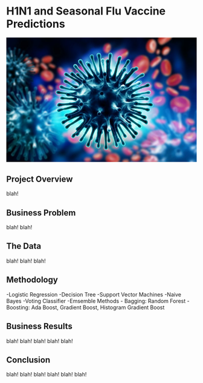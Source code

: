 # H1N1 and Seasonal Flu Vaccine Predictions
![fluvirus](https://github.com/AbsIbs/H1N1_flu_vaccine_project/blob/main/images/flu1.jpeg)

## Project Overview

blah! 

## Business Problem

blah! blah! 

## The Data

blah! blah! blah! 

## Methodology 
  -Logistic Regression
  -Decision Tree
  -Support Vector Machines
  -Naive Bayes
  -Voting Classifier
  -Emsemble Methods
      - Bagging: Random Forest
      - Boosting: Ada Boost, Gradient Boost, Histogram Gradient Boost
      

## Business Results

blah! blah! blah! blah! blah!

## Conclusion

blah! blah! blah! blah! blah! blah!

